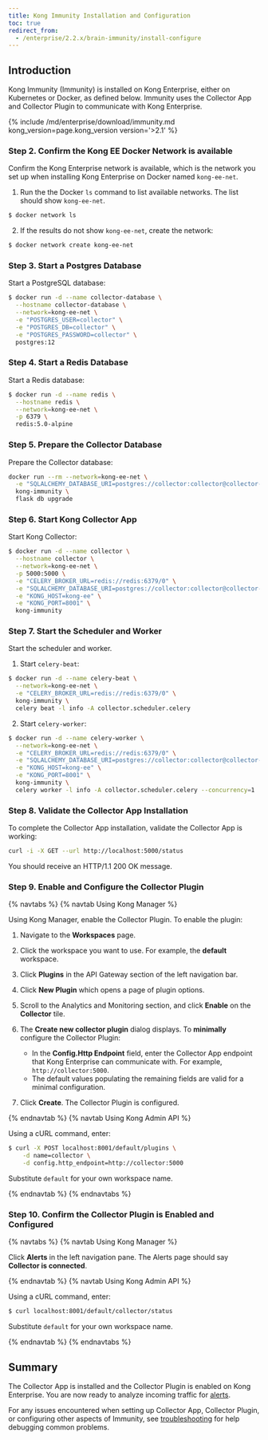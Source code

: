 ```yaml
---
title: Kong Immunity Installation and Configuration
toc: true
redirect_from:
  - /enterprise/2.2.x/brain-immunity/install-configure
---
```


## Introduction
Kong Immunity (Immunity) is installed on Kong Enterprise, either on Kubernetes or Docker, as defined below. Immunity uses the Collector App and Collector Plugin to communicate with Kong Enterprise.

{% include /md/enterprise/download/immunity.md kong_version=page.kong_version version='>2.1' %}

### Step 2. Confirm the Kong EE Docker Network is available
Confirm the Kong Enterprise network is available, which is the network you set up when installing Kong Enterprise on Docker named `kong-ee-net`.

1. Run the the Docker `ls` command to list available networks. The list should show `kong-ee-net`.
```bash
$ docker network ls
```

2. If the results do not show `kong-ee-net`, create the network:
```bash
$ docker network create kong-ee-net
```

### Step 3. Start a Postgres Database
Start a PostgreSQL database:
```bash
$ docker run -d --name collector-database \
  --hostname collector-database \
  --network=kong-ee-net \
  -e "POSTGRES_USER=collector" \
  -e "POSTGRES_DB=collector" \
  -e "POSTGRES_PASSWORD=collector" \
  postgres:12
```

### Step 4. Start a Redis Database
Start a Redis database:
```bash
$ docker run -d --name redis \
  --hostname redis \
  --network=kong-ee-net \
  -p 6379 \
  redis:5.0-alpine
```

### Step 5. Prepare the Collector Database
Prepare the Collector database:
```bash
docker run --rm --network=kong-ee-net \
  -e "SQLALCHEMY_DATABASE_URI=postgres://collector:collector@collector-database:5432/collector" \
  kong-immunity \
  flask db upgrade
```

### Step 6. Start Kong Collector App
Start Kong Collector:

```bash
$ docker run -d --name collector \
  --hostname collector \
  --network=kong-ee-net \
  -p 5000:5000 \
  -e "CELERY_BROKER_URL=redis://redis:6379/0" \
  -e "SQLALCHEMY_DATABASE_URI=postgres://collector:collector@collector-database:5432/collector" \
  -e "KONG_HOST=kong-ee" \
  -e "KONG_PORT=8001" \
  kong-immunity
```

### Step 7. Start the Scheduler and Worker
Start the scheduler and worker.

1. Start `celery-beat`:
```bash
$ docker run -d --name celery-beat \
  --network=kong-ee-net \
  -e "CELERY_BROKER_URL=redis://redis:6379/0" \
  kong-immunity \
  celery beat -l info -A collector.scheduler.celery
```

2. Start `celery-worker`:
```bash
$ docker run -d --name celery-worker \
  --network=kong-ee-net \
  -e "CELERY_BROKER_URL=redis://redis:6379/0" \
  -e "SQLALCHEMY_DATABASE_URI=postgres://collector:collector@collector-database:5432/collector" \
  -e "KONG_HOST=kong-ee" \
  -e "KONG_PORT=8001" \
  kong-immunity \
  celery worker -l info -A collector.scheduler.celery --concurrency=1
```

### Step 8. Validate the Collector App Installation
To complete the Collector App installation, validate the Collector App is working:
```bash
curl -i -X GET --url http://localhost:5000/status
```
You should receive an HTTP/1.1 200 OK message.


### Step 9. Enable and Configure the Collector Plugin

{% navtabs %}
{% navtab Using Kong Manager %}

Using Kong Manager, enable the Collector Plugin. To enable the plugin:
1. Navigate to the **Workspaces** page.
2. Click the workspace you want to use. For example, the **default** workspace.
3. Click **Plugins** in the API Gateway section of the left navigation bar.
4. Click **New Plugin** which opens a page of plugin options.
5. Scroll to the Analytics and Monitoring section, and click **Enable** on the
**Collector** tile.
6. The **Create new collector plugin** dialog displays. To **minimally**
configure the Collector Plugin:

    * In the **Config.Http Endpoint** field, enter the Collector App endpoint
    that Kong Enterprise can communicate with. For example,
    `http://collector:5000`.
    * The default values populating the remaining fields are valid for a
    minimal configuration.

7. Click **Create**. The Collector Plugin is configured.

{% endnavtab %}
{% navtab Using Kong Admin API %}

Using a cURL command, enter:
```bash
$ curl -X POST localhost:8001/default/plugins \
    -d name=collector \
    -d config.http_endpoint=http://collector:5000
```

Substitute `default` for your own workspace name.

{% endnavtab %}
{% endnavtabs %}

### Step 10. Confirm the Collector Plugin is Enabled and Configured

{% navtabs %}
{% navtab Using Kong Manager %}

Click **Alerts** in the left navigation pane. The Alerts page should say
**Collector is connected**.

{% endnavtab %}
{% navtab Using Kong Admin API %}

Using a cURL command, enter:
```bash
$ curl localhost:8001/default/collector/status
```

Substitute `default` for your own workspace name.

{% endnavtab %}
{% endnavtabs %}

## Summary
The Collector App is installed and the Collector Plugin is enabled on Kong Enterprise. You are now ready to analyze incoming traffic for [alerts](/enterprise/{{page.kong_version}}/immunity/alerts).

For any issues encountered when setting up Collector App, Collector Plugin, or configuring other aspects of Immunity, see [troubleshooting](/enterprise/{{page.kong_version}}/immunity/troubleshooting) for help debugging common problems.
